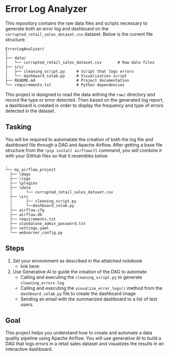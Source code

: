 # Error Log Analyzer
This repository contains the raw data files and scripts necessary to generate both an error log and dashboard on the `corrupted_retail_sales_dataset.csv` dataset. Below is the current file structure:
```
ErrorLogAnalyzer/
│
├── data/      
│   └── corrupted_retail_sales_dataset.csv       # Raw data files 
├── src/
│   ├── cleaning_script.py     # Script that logs errors
│   └── dashboard_colab.py     # Visualization script
├── README.md                  # Project documentation
└── requirements.txt           # Python dependencies
```

This project is designed to read the data withing the `raw/` directory and record the type or error detected. Then based on the generated log report, a dashboard is created in order to display the frequency and type of errors detected in the dataset.

## Tasking
You will be required to automatate the creation of both the log file and dashboard file through a DAG and Apache Airflow. After getting a base file structure from the `!pip install airflowctl` command, you will combine it with your GitHub files so that it resembles below
```
.
└── my_airflow_project
  ├── \dags
  ├── \logs
  ├── \plugins
  ├── \data   
  |      └── corrupted_retail_sales_dataset.csv
  ├── \src   
  |      ├── cleaning_script.py
  |      └──dashboard_colab.py
  ├── airflow.cfg
  ├── airflow.db
  ├── requirements.txt
  ├── standalone_admin_password.txt
  ├── settings.yaml
  └── webserver_config.py
```

## Steps
1. Set your environment as described in the attatched notebook
    - link here: 
2. Use Generative AI to guide the creation of the DAG to automate
   - Calling and executing the `cleaning_script.py` to generate `cleaning_errors.log`
   - Calling and executing the `visualize_error_logs()` method from the `dashboard_colab.py` file to create the dashboard image
   - Sending an email with the summarized dashboard to a list of test users. 

## Goal
   This project helps you understand how to create and automate a data quality pipeline using Apache Airflow. You will use generative AI to build a DAG that logs errors in a retail sales dataset and visualizes the results in an interactive dashboard.
